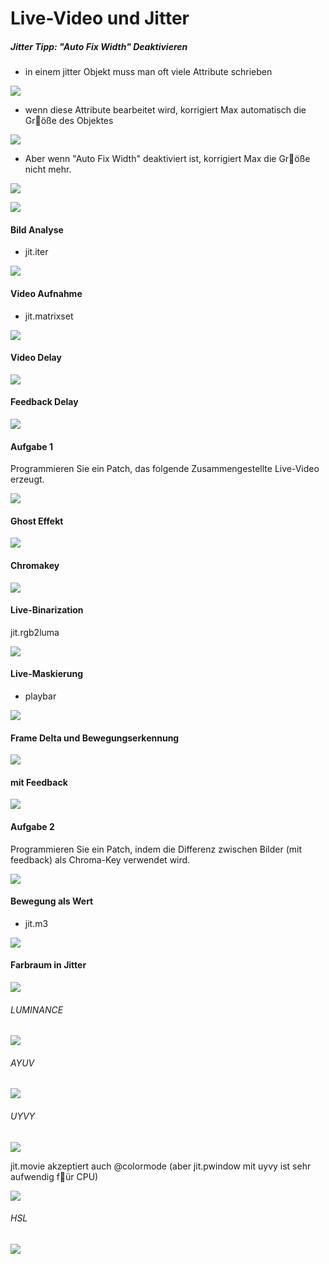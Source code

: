 # Live-Video und Jitter

##### Jitter Tipp: "Auto Fix Width" Deaktivieren

- in einem jitter Objekt muss man oft viele Attribute schrieben

![](K2/hint1.png)

- wenn diese Attribute bearbeitet wird, korrigiert Max automatisch die Gr￿öße des Objektes

![](K2/hint2.png)

- Aber wenn "Auto Fix Width" deaktiviert ist, korrigiert Max die Gr￿öße nicht mehr.

![](K2/hint3.png)

![](K2/hint4.png)


#### Bild Analyse

- jit.iter

![](K2/1.png)

#### Video Aufnahme

- jit.matrixset

![](K2/2.png)


#### Video Delay

![](K2/3.png)

#### Feedback Delay

![](K2/3_extra.png)


#### Aufgabe 1

Programmieren Sie ein Patch, das folgende Zusammengestellte Live-Video erzeugt.

![](K2/aufgabe1.gif)


#### Ghost Effekt

![](K2/4.png)

#### Chromakey

![](K2/5.png)


#### Live-Binarization

jit.rgb2luma

![](K2/6.png)

#### Live-Maskierung

- playbar

![](K2/7.png)


#### Frame Delta und Bewegungserkennung

![](K2/8.png)

#### mit Feedback

![](K2/9.png)

#### Aufgabe 2

Programmieren Sie ein Patch, indem die Differenz zwischen Bilder (mit feedback) als Chroma-Key verwendet wird.

![](K2/aufgabe2.gif)


#### Bewegung als Wert

- jit.m3

![](K2/10.png)

#### Farbraum in Jitter

![](K2/11.png)

###### LUMINANCE

![](K2/12.png)

###### AYUV
![](K2/13.png)

###### UYVY
![](K2/14.png)

jit.movie akzeptiert auch @colormode (aber jit.pwindow mit uyvy ist sehr aufwendig f￿ür CPU)

![](K2/14_extra.png)


###### HSL
![](K2/15.png)


